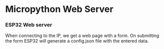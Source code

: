 # Micropython Web Server

### ESP32 Web server

When connecting to the IP, we get a web page with a form. On submitting the form ESP32 will generate a config.json file with the entered data.
